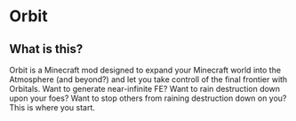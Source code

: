 # Orbit

## What is this?
Orbit is a Minecraft mod designed to expand your Minecraft world into the Atmosphere (and beyond?) and let you take controll of the final frontier with Orbitals. Want to generate near-infinite FE? Want to rain destruction down upon your foes? Want to stop others from raining destruction down on you? This is where you start.
